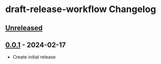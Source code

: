 <!-- Keep a Changelog guide -> https://keepachangelog.com -->

# draft-release-workflow Changelog

## [Unreleased]

## [0.0.1] - 2024-02-17

- Create initial release

[Unreleased]: https://github.com/Lohni/draft-release-workflow/compare/v0.0.1...HEAD
[0.0.1]: https://github.com/Lohni/draft-release-workflow/commits/v0.0.1
